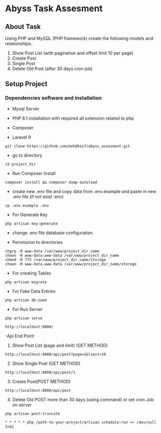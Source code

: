 # Abyss Task Assesment




## About Task 

Using PHP and MySQL (PHP framework) create the following models
and relationships.
1. Show Post List (with pagination and offset limit 10 per page)
2. Create Post
3. Single Post
4. Delete Old Post (after 30 days cron job)



## Setup Project
### Dependencies software and installation


- Mysql Server

- PHP 8.1 installation with required all extension related to php

- Composer 
- Laravel 9

```
git clone https://github.com/mohdkaif/abyss_assesment.git
```
- go to directory
```
cd project_dir
```
- Run Composer Install
```
composer install && composer dump-autoload
```
- create new .env file and copy data from .env.example and paste in new .env file (if not exist .env)

```
cp .env.example .env
```

- For Generate Key

```
php artisan key:generate
```
- change .env file database configuration

- Permission to directories
```
chgrp -R www-data /var/www/project_dir_name
chown -R www-data:www-data /var/www/project_dir_name
chmod -R 775 /var/www/project_dir_name/storage
chown -R www-data.www-data /var/www/project_dir_name/storage
```
- For creating Tables
```
php artisan migrate 
```
- For Fake Data Entries
```
php artisan db:seed 
```
- For Run Server
```
php artisan serve

```
```
http://localhost:8000/
```

-Api End Point

1. Show Post List (page and limit) (GET METHOD)

```
http://localhost:8000/api/post?page=1&limit=10
```

2. Show Single Post (GET METHOD)

```
http://localhost:8000/api/post/1
```

3. Create Post(POST METHOD)

```
http://localhost:8000/api/post
```
4. Delete Old POST more than 30 days (using command) or set cron Job on server

```
php artisan post:truncate
```
```
* * * * * php /path-to-your-project/artisan schedule:run >> /dev/null 2>&1
```
